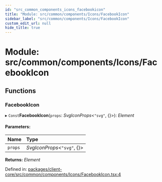 ```yaml
---
id: "src_common_components_icons_facebookicon"
title: "Module: src/common/components/Icons/FacebookIcon"
sidebar_label: "src/common/components/Icons/FacebookIcon"
custom_edit_url: null
hide_title: true
---
```


# Module: src/common/components/Icons/FacebookIcon

## Functions

### FacebookIcon

▸ `Const`**FacebookIcon**(`props`: *SvgIconProps*<``"svg"``, {}\>): *Element*

#### Parameters:

| Name | Type |
| :------ | :------ |
| `props` | *SvgIconProps*<``"svg"``, {}\> |

**Returns:** *Element*

Defined in: [packages/client-core/src/common/components/Icons/FacebookIcon.tsx:4](https://github.com/xr3ngine/xr3ngine/blob/2d83606b6/packages/client-core/src/common/components/Icons/FacebookIcon.tsx#L4)
